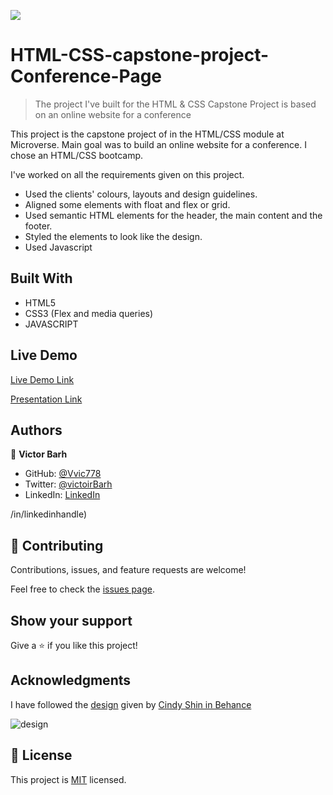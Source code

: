 ![](https://img.shields.io/badge/Microverse-blueviolet)

# HTML-CSS-capstone-project-Conference-Page
> The project I've built for the HTML &amp; CSS Capstone Project is based on an online website for a conference

This project is the capstone project of in the HTML/CSS module at Microverse. Main goal was to build an online website for a conference. I chose an HTML/CSS bootcamp.

I've worked on all the requirements given on this project.

- Used the clients' colours, layouts and design guidelines.
- Aligned some elements with float and flex or grid.
- Used semantic HTML elements for the header, the main content and the footer.
- Styled the elements to look like the design.
- Used Javascript

## Built With

- HTML5
- CSS3 (Flex and media queries)
- JAVASCRIPT

## Live Demo

[Live Demo Link](https://vic778.github.io/capston-project/)

[Presentation Link](https://www.loom.com/share/e379810cc0f64307b535867bdc456e73)

## Authors

👤 **Victor Barh**

- GitHub: [@Vvic778](https://github.com/vic778)
- Twitter: [@victoirBarh](https://twitter.com/)
- LinkedIn: [LinkedIn](https://linkedin.com/in/victoir-barh)

/in/linkedinhandle)

## 🤝 Contributing

Contributions, issues, and feature requests are welcome!

Feel free to check the [issues page](../../issues/).

## Show your support

Give a ⭐️ if you like this project!

## Acknowledgments
I have followed the [design](https://www.behance.net/gallery/29845175/CC-Global-Summit-2015) given by [Cindy Shin in Behance](https://www.behance.net/adagio07)

![design](https://www.notion.so/image/https%3A%2F%2Fs3-us-west-2.amazonaws.com%2Fsecure.notion-static.com%2F4352c344-6034-4a4c-84c3-e062937d1c49%2FScreen_Shot_2020-01-27_at_11.57.48.png?table=block&id=5b4779ff-e6dc-464d-bd96-fb0b4d040ef8&width=2470&userId=&cache=v2)

## 📝 License

This project is [MIT](./MIT.md) licensed.
